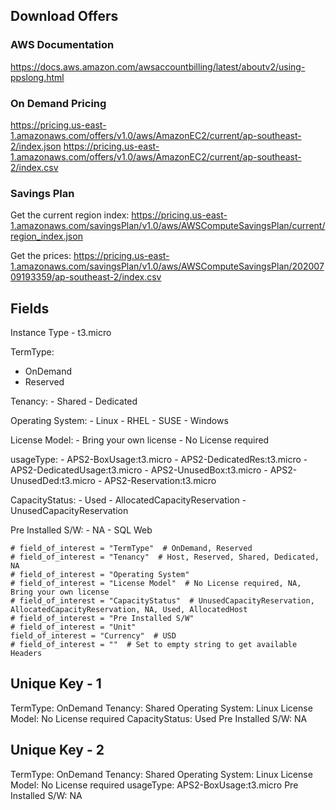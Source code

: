 ## Download Offers

### AWS Documentation

https://docs.aws.amazon.com/awsaccountbilling/latest/aboutv2/using-ppslong.html

### On Demand Pricing
https://pricing.us-east-1.amazonaws.com/offers/v1.0/aws/AmazonEC2/current/ap-southeast-2/index.json
https://pricing.us-east-1.amazonaws.com/offers/v1.0/aws/AmazonEC2/current/ap-southeast-2/index.csv

### Savings Plan

Get the current region index:
https://pricing.us-east-1.amazonaws.com/savingsPlan/v1.0/aws/AWSComputeSavingsPlan/current/region_index.json

Get the prices:
https://pricing.us-east-1.amazonaws.com/savingsPlan/v1.0/aws/AWSComputeSavingsPlan/20200709193359/ap-southeast-2/index.csv

### 

## Fields

Instance Type
    - t3.micro

TermType:
 - OnDemand
 - Reserved

Tenancy:
    - Shared
    - Dedicated

Operating System:
    - Linux
    - RHEL
    - SUSE
    - Windows

License Model:
    - Bring your own license
    - No License required

usageType:
    - APS2-BoxUsage:t3.micro
    - APS2-DedicatedRes:t3.micro
    - APS2-DedicatedUsage:t3.micro
    - APS2-UnusedBox:t3.micro
    - APS2-UnusedDed:t3.micro
    - APS2-Reservation:t3.micro

CapacityStatus:
    - Used
    - AllocatedCapacityReservation
    - UnusedCapacityReservation

Pre Installed S/W:
    - NA
    - SQL Web

```
# field_of_interest = "TermType"  # OnDemand, Reserved
# field_of_interest = "Tenancy"  # Host, Reserved, Shared, Dedicated, NA
# field_of_interest = "Operating System"
# field_of_interest = "License Model"  # No License required, NA, Bring your own license
# field_of_interest = "CapacityStatus"  # UnusedCapacityReservation, AllocatedCapacityReservation, NA, Used, AllocatedHost
# field_of_interest = "Pre Installed S/W"
# field_of_interest = "Unit"
field_of_interest = "Currency"  # USD
# field_of_interest = ""  # Set to empty string to get available Headers
```

## Unique Key - 1
TermType: OnDemand
Tenancy: Shared
Operating System: Linux
License Model: No License required
CapacityStatus: Used
Pre Installed S/W: NA

## Unique Key - 2
TermType: OnDemand
Tenancy: Shared
Operating System: Linux
License Model: No License required
usageType: APS2-BoxUsage:t3.micro
Pre Installed S/W: NA

